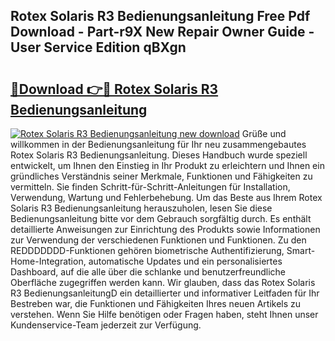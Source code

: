 ## Rotex Solaris R3 Bedienungsanleitung Free Pdf Download - Part-r9X New Repair Owner Guide - User Service Edition qBXgn

# <h2><a href="http://df4wm19.blite.top/?on=Rotex+Solaris+R3+Bedienungsanleitung">🔗Download 👉🔴 Rotex Solaris R3 Bedienungsanleitung</a></h2>

[![Rotex Solaris R3 Bedienungsanleitung new download](https://i.imgur.com/lujVjoI.png)](http://df4wm19.blite.top/?on=Rotex+Solaris+R3+Bedienungsanleitung)
Grüße und willkommen in der Bedienungsanleitung für Ihr neu zusammengebautes Rotex Solaris R3 Bedienungsanleitung. Dieses Handbuch wurde speziell entwickelt, um Ihnen den Einstieg in Ihr Produkt zu erleichtern und Ihnen ein gründliches Verständnis seiner Merkmale, Funktionen und Fähigkeiten zu vermitteln. Sie finden Schritt-für-Schritt-Anleitungen für Installation, Verwendung, Wartung und Fehlerbehebung. Um das Beste aus Ihrem Rotex Solaris R3 Bedienungsanleitung herauszuholen, lesen Sie diese Bedienungsanleitung bitte vor dem Gebrauch sorgfältig durch. Es enthält detaillierte Anweisungen zur Einrichtung des Produkts sowie Informationen zur Verwendung der verschiedenen Funktionen und Funktionen. Zu den REDDDDDDD-Funktionen gehören biometrische Authentifizierung, Smart-Home-Integration, automatische Updates und ein personalisiertes Dashboard, auf die alle über die schlanke und benutzerfreundliche Oberfläche zugegriffen werden kann. Wir glauben, dass das Rotex Solaris R3 BedienungsanleitungD ein detaillierter und informativer Leitfaden für Ihr Bestreben war, die Funktionen und Fähigkeiten Ihres neuen Artikels zu verstehen. Wenn Sie Hilfe benötigen oder Fragen haben, steht Ihnen unser Kundenservice-Team jederzeit zur Verfügung.

